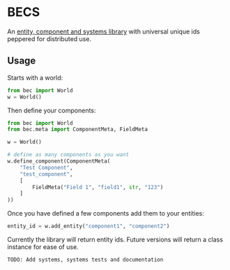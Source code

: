 # BECS

An [entity, component and systems library](https://en.wikipedia.org/wiki/Entity_component_system) with universal unique ids peppered for distributed use.

## Usage

Starts with a world:

```python
from bec import World
w = World()
```

Then define your components:

```python
from bec import World
from bec.meta import ComponentMeta, FieldMeta

w = World()

# define as many components as you want
w.define_component(ComponentMeta(
    "Test Component",
    "test_component",
    [
        FieldMeta("Field 1", "field1", str, "123")
    ]
))
```

Once you have defined a few components add them to your entities:

```python
entity_id = w.add_entity("component1", "component2")
```

Currently the library will return entity ids. Future versions will return a class instance for ease of use.

```
TODO: Add systems, systems tests and documentation
```